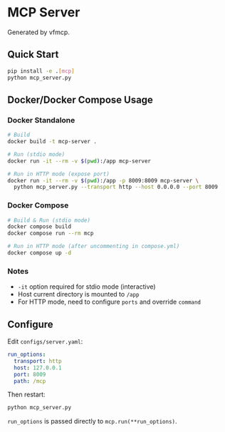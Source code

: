 # MCP Server

Generated by vfmcp.

## Quick Start

```bash
pip install -e .[mcp]
python mcp_server.py
```

## Docker/Docker Compose Usage

### Docker Standalone
```bash
# Build
docker build -t mcp-server .

# Run (stdio mode)
docker run -it --rm -v $(pwd):/app mcp-server

# Run in HTTP mode (expose port)
docker run -it --rm -v $(pwd):/app -p 8009:8009 mcp-server \
  python mcp_server.py --transport http --host 0.0.0.0 --port 8009
```

### Docker Compose
```bash
# Build & Run (stdio mode)
docker compose build
docker compose run --rm mcp

# Run in HTTP mode (after uncommenting in compose.yml)
docker compose up -d
```

### Notes
- `-it` option required for stdio mode (interactive)
- Host current directory is mounted to `/app`
- For HTTP mode, need to configure `ports` and override `command`

## Configure

Edit `configs/server.yaml`:

```yaml
run_options:
  transport: http
  host: 127.0.0.1
  port: 8009
  path: /mcp
```

Then restart:

```bash
python mcp_server.py
```

`run_options` is passed directly to `mcp.run(**run_options)`.
